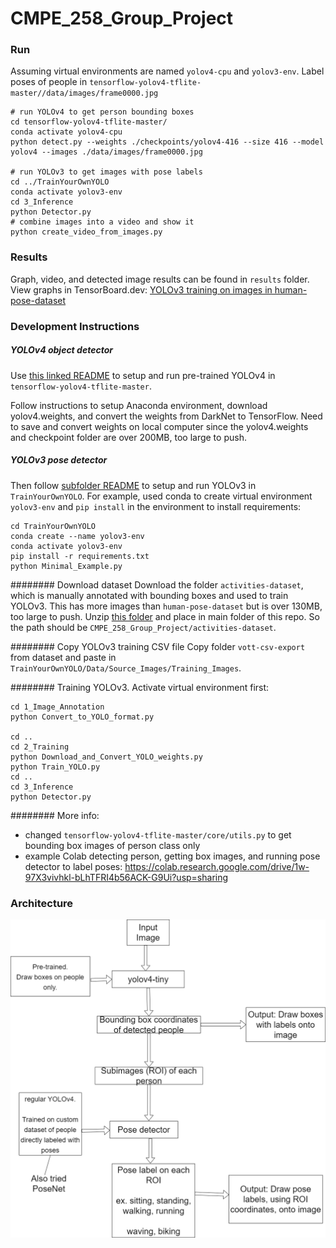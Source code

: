 # CMPE_258_Group_Project

### Run
Assuming virtual environments are named `yolov4-cpu` and `yolov3-env`.
Label poses of people in `tensorflow-yolov4-tflite-master//data/images/frame0000.jpg`
```
# run YOLOv4 to get person bounding boxes
cd tensorflow-yolov4-tflite-master/
conda activate yolov4-cpu
python detect.py --weights ./checkpoints/yolov4-416 --size 416 --model yolov4 --images ./data/images/frame0000.jpg

# run YOLOv3 to get images with pose labels
cd ../TrainYourOwnYOLO
conda activate yolov3-env
cd 3_Inference
python Detector.py
# combine images into a video and show it
python create_video_from_images.py
```

### Results
Graph, video, and detected image results can be found in `results` folder.
View graphs in TensorBoard.dev:
[YOLOv3 training on images in human-pose-dataset](https://tensorboard.dev/experiment/sJyULVIYTXqtNboXkLK2Ag/)

### Development Instructions
##### YOLOv4 object detector
Use [this linked README](https://github.com/hualili/opencv/blob/master/deep-learning-2020S/20-2021S-7c-%23README-yolo4-v2-yy-hl-2021-4-5%20(copy).txt) to setup and run pre-trained YOLOv4 in `tensorflow-yolov4-tflite-master`.

Follow instructions to setup Anaconda environment, 
download yolov4.weights, 
and convert the weights from DarkNet to TensorFlow.
Need to save and convert weights on local computer since the yolov4.weights and checkpoint folder are over 200MB, too large to push. 

##### YOLOv3 pose detector
Then follow [subfolder README](https://github.com/tajsandhu/CMPE_258_Group_Project/tree/yolo-to-get-pose/TrainYourOwnYOLO) to setup and run YOLOv3 in `TrainYourOwnYOLO`.
For example, used conda to create virtual environment `yolov3-env` and `pip install` in the environment to install requirements:
```
cd TrainYourOwnYOLO
conda create --name yolov3-env
conda activate yolov3-env
pip install -r requirements.txt
python Minimal_Example.py
```

######## Download dataset
Download the folder `activities-dataset`, which is manually annotated with bounding boxes and used to train YOLOv3. This has more images than `human-pose-dataset` but is over 130MB, too large to push.
Unzip [this folder](https://drive.google.com/file/d/17bsXYzBf6PhBrvgWAe0m-vhhBApgE8ys/view?usp=sharing) and place in main folder of this repo.
So the path should be `CMPE_258_Group_Project/activities-dataset`.

######## Copy YOLOv3 training CSV file
Copy folder `vott-csv-export` from dataset and paste in `TrainYourOwnYOLO/Data/Source_Images/Training_Images`.

######## Training YOLOv3.
Activate virtual environment first:
```
cd 1_Image_Annotation
python Convert_to_YOLO_format.py

cd ..
cd 2_Training
python Download_and_Convert_YOLO_weights.py
python Train_YOLO.py 
cd ..
cd 3_Inference
python Detector.py
```

######## More info:
- changed `tensorflow-yolov4-tflite-master/core/utils.py` to get bounding box images of person class only
- example Colab detecting person, getting box images, and running pose detector to label poses:
https://colab.research.google.com/drive/1w-97X3vivhkl-bLhTFRI4b56ACK-G9Ui?usp=sharing

### Architecture
![architecture diagram](https://github.com/tajsandhu/CMPE_258_Group_Project/blob/yolo-to-get-pose/architecture-draft-pedestrian-behavior-analysis.png)